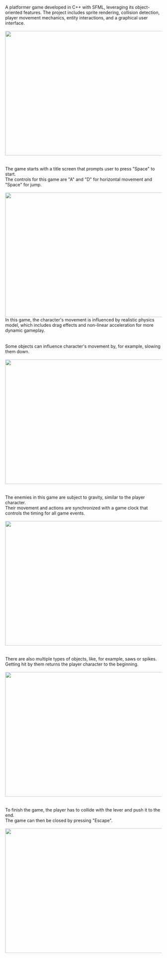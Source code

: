 A platformer game developed in C++ with SFML, leveraging its object-oriented
features. The project includes sprite rendering, collision detection, player
movement mechanics, entity interactions, and a graphical user interface.
<br />
<br />
<img src="https://github.com/ArseniMokhau/Platformer-SFML/assets/99400189/544e1179-261d-4d14-9653-d29adb346f63.png" data-canonical-src="https://github.com/ArseniMokhau/Platformer-SFML/assets/99400189/544e1179-261d-4d14-9653-d29adb346f63.png" width="700" height="400" />
<br />
<br />
<br />
The game starts with a title screen that prompts user to press "Space" to start.<br />
The controls for this game are "A" and "D" for horizontal movement and "Space" for jump.
<br />
<br />
<img src="https://github.com/ArseniMokhau/Platformer-SFML/assets/99400189/da6353b1-fe45-40ae-9517-776c3dbd09d1.gif" data-canonical-src="https://github.com/ArseniMokhau/Platformer-SFML/assets/99400189/da6353b1-fe45-40ae-9517-776c3dbd09d1.gif" width="700" height="400" />
<br />
In this game, the character's movement is influenced by realistic physics model, which includes drag effects and non-linear acceleration for more dynamic gameplay.
<br />
<br />
<br />
Some objects can influence character's movement by, for example, slowing them down.
<br />
<br />
<img src="https://github.com/ArseniMokhau/Platformer-SFML/assets/99400189/64c6c809-ed6b-46ce-904e-fb3bb62a528c.gif" data-canonical-src="https://github.com/ArseniMokhau/Platformer-SFML/assets/99400189/64c6c809-ed6b-46ce-904e-fb3bb62a528c.gif" width="700" height="400" />
<br />
<br />
<br />
The enemies in this game are subject to gravity, similar to the player character.<br />
Their movement and actions are synchronized with a game clock that controls the timing for all game events.
<br />
<br />
<img src="https://github.com/ArseniMokhau/Platformer-SFML/assets/99400189/76d87808-5982-4fd1-bb1b-29fea497d332.gif" data-canonical-src="https://github.com/ArseniMokhau/Platformer-SFML/assets/99400189/76d87808-5982-4fd1-bb1b-29fea497d332.gif" width="700" height="400" />
<br />
<br />
<br />
There are also multiple types of objects, like, for example, saws or spikes.<br />
Getting hit by them returns the player character to the beginning.
<br />
<br />
<img src="https://github.com/ArseniMokhau/Platformer-SFML/assets/99400189/d47beb60-4f29-4273-ae1e-f2eb64d99f93.gif" data-canonical-src="https://github.com/ArseniMokhau/Platformer-SFML/assets/99400189/d47beb60-4f29-4273-ae1e-f2eb64d99f93.gif" width="700" height="400" />
<br />
<br />
<br />
To finish the game, the player has to collide with the lever and push it to the end.<br />
The game can then be closed by pressing "Escape".
<br />
<br />
<img src="https://github.com/ArseniMokhau/Platformer-SFML/assets/99400189/ba4342da-becb-44be-a349-5b9e75ae5cbb.gif" data-canonical-src="https://github.com/ArseniMokhau/Platformer-SFML/assets/99400189/ba4342da-becb-44be-a349-5b9e75ae5cbb.gif" width="700" height="400" />
<br />
<br />
